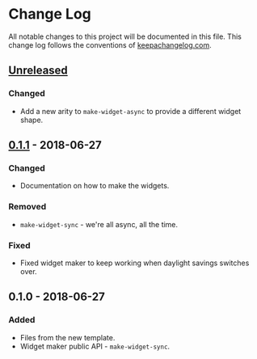# Change Log
All notable changes to this project will be documented in this file. This change log follows the conventions of [keepachangelog.com](http://keepachangelog.com/).

## [Unreleased]
### Changed
- Add a new arity to `make-widget-async` to provide a different widget shape.

## [0.1.1] - 2018-06-27
### Changed
- Documentation on how to make the widgets.

### Removed
- `make-widget-sync` - we're all async, all the time.

### Fixed
- Fixed widget maker to keep working when daylight savings switches over.

## 0.1.0 - 2018-06-27
### Added
- Files from the new template.
- Widget maker public API - `make-widget-sync`.

[Unreleased]: https://github.com/your-name/optiontrading/compare/0.1.1...HEAD
[0.1.1]: https://github.com/your-name/optiontrading/compare/0.1.0...0.1.1
